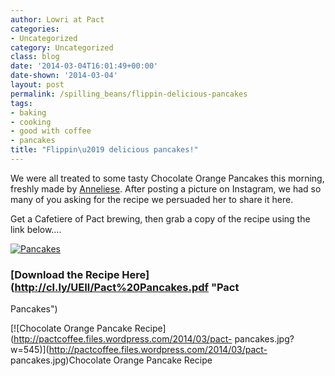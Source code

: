 ```yaml
---
author: Lowri at Pact
categories:
- Uncategorized
category: Uncategorized
class: blog
date: '2014-03-04T16:01:49+00:00'
date-shown: '2014-03-04'
layout: post
permalink: /spilling_beans/flippin-delicious-pancakes
tags:
- baking
- cooking
- good with coffee
- pancakes
title: "Flippin\u2019 delicious pancakes!"
---
```


We were all treated to some tasty Chocolate Orange Pancakes this morning,
freshly made by
[Anneliese](http://blog.pactcoffee.com/author/coffeechaffgirl/). After posting
a picture on Instagram, we had so many of you asking for the recipe we
persuaded her to share it here.

Get a Cafetiere of Pact brewing, then grab a copy of the recipe using the link
below….

[![Pancakes](http://pactcoffee.files.wordpress.com/2014/03/3ed8e388a38511e39c1412d6a650978d_8.jpg)](http://instagram.com/p/lHeyL2AFfg/)

### [Download the Recipe Here](http://cl.ly/UEIl/Pact%20Pancakes.pdf "Pact
Pancakes")

[![Chocolate Orange Pancake
Recipe](http://pactcoffee.files.wordpress.com/2014/03/pact-
pancakes.jpg?w=545)](http://pactcoffee.files.wordpress.com/2014/03/pact-
pancakes.jpg)Chocolate Orange Pancake Recipe

[ ](http://pactcoffee.files.wordpress.com/2014/03/pact-pancakes.pdf)